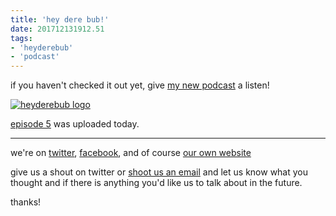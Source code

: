 ```yaml
---
title: 'hey dere bub!'
date: 201712131912.51
tags:
- 'heyderebub'
- 'podcast'
---
```


if you haven't checked it out yet, give [my new
podcast](https://heyderebub.com) a listen!

[![heyderebub
logo](https://heyderebub.com/images/itunes_image.jpg)](https://heyderebub.com)

[episode
5](https://heyderebub.com/?name=2017-12-13_hey_dere_bub_ep__5.mp3) was
uploaded today.

------------------------------------------------------------------------

we're on [twitter](https://twitter.com/heyderebub),
[facebook](https://facebook.com/heyderebub), and of course [our own
website](https://heyderebub.com)

give us a shout on twitter or [shoot us an
email](mailto:hello@heyderebub.com) and let us know what you thought and
if there is anything you'd like us to talk about in the future.

thanks!

